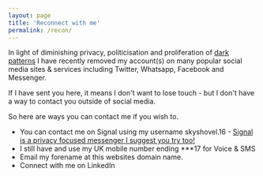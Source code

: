 ```yaml
---
layout: page
title: 'Reconnect with me'
permalink: /recon/
---
```


In light of diminishing privacy, politicisation and proliferation of [dark patterns](https://en.wikipedia.org/wiki/Dark_pattern) I have recently removed my account(s) on many popular social media sites & services including Twitter, Whatsapp, Facebook and Messenger.

If I have sent you here, it means I don't want to lose touch - but I don't have a way to contact you outside of social media.

So here are ways you can contact me if you wish to. 

- You can contact me on Signal using my username skyshovel.16 - [Signal is a privacy focused messenger I suggest you try too!](https://signal.org/)
- I still have and use my UK mobile number ending ***17 for Voice & SMS
- Email my forename at this websites domain name.
- Connect with me on LinkedIn


 